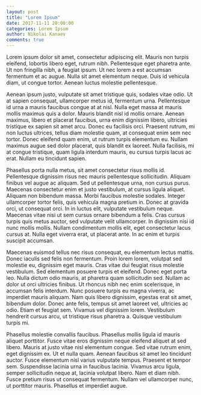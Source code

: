 ```yaml
---
layout: post
title: "Lorem Ipsum"
date: 2017-11-11 20:00:00
categories: Lorem Ipsum
author: Nikolai Kanaev
comments: true
---
```


Lorem ipsum dolor sit amet, consectetur adipiscing elit. Mauris non turpis eleifend, lobortis libero eget, rutrum nibh. Pellentesque eget pharetra ante. Ut non fringilla nibh, a feugiat ipsum. Ut nec lorem a est accumsan fermentum et ac augue. Nulla sit amet elementum neque. Duis id vehicula diam, ut congue tortor. Aenean luctus molestie pellentesque.

Aenean ipsum justo, vulputate sit amet tristique quis, sodales vitae odio. Ut at sapien consequat, ullamcorper metus id, fermentum urna. Pellentesque id urna a mauris faucibus congue at at nisl. Nulla eget massa at mauris mollis maximus quis a dolor. Mauris blandit nisl id mollis ornare. Aenean maximus, libero et placerat faucibus, urna enim dignissim libero, ultricies tristique ex sapien sit amet arcu. Donec eu facilisis orci. Praesent rutrum, mi non luctus ultrices, tellus diam molestie quam, at consequat enim sem nec tortor. Donec eleifend quam enim, ut rutrum turpis elementum eu. Nullam maximus augue sed dolor placerat, quis blandit ex laoreet. Nulla facilisis, mi at congue tristique, quam ligula interdum mauris, eu cursus turpis lacus ac erat. Nullam eu tincidunt sapien.

Phasellus porta nulla metus, sit amet consectetur risus mollis id. Pellentesque dignissim risus nec mauris pellentesque sollicitudin. Aliquam finibus vel augue ac aliquam. Sed ut pellentesque urna, non cursus purus. Maecenas consectetur enim et justo vestibulum, at cursus ligula aliquet. Aliquam non bibendum massa. Morbi faucibus molestie sodales. Integer ullamcorper tortor felis, quis vehicula magna pretium in. Donec at gravida orci, ut consequat orci. In in luctus elit, vulputate vestibulum neque. Maecenas vitae nisi ut sem cursus ornare bibendum a felis. Cras cursus turpis quis metus auctor, sed vulputate velit ullamcorper. In dignissim nisi id nunc mollis mollis. Nullam condimentum mollis elit, eget consectetur lacus cursus at. Nulla eget viverra erat, ut placerat ante. In ac enim et turpis suscipit accumsan.

Maecenas euismod tellus nec risus consequat, eu elementum lectus mattis. Donec iaculis sed felis non fermentum. Proin lorem lorem, volutpat sed molestie eu, dignissim eget mauris. Cras vitae dui feugiat risus molestie vestibulum. Sed elementum posuere turpis et eleifend. Donec eget porta leo. Nulla dictum odio mauris, at pharetra quam sollicitudin sed. Nullam ac dolor ut orci ultricies finibus. Ut rhoncus nibh nec enim scelerisque, in accumsan felis interdum. Nunc posuere turpis eu magna viverra, ac imperdiet mauris aliquam. Nam quis libero dignissim, egestas erat sit amet, bibendum dolor. Donec ante felis, tempus sit amet laoreet vel, ultricies ac odio. Etiam et feugiat sem. Vivamus vel dignissim lorem. Vestibulum hendrerit cursus arcu, ut tristique risus pharetra a. Quisque vestibulum turpis mi.

Phasellus molestie convallis faucibus. Phasellus mollis ligula id mauris aliquet porttitor. Fusce vitae eros dignissim neque eleifend aliquet at sed libero. Mauris at justo vitae nisl elementum congue. Sed vitae rutrum enim, eget dignissim ex. Ut et nulla quam. Aenean faucibus sit amet leo tincidunt auctor. Fusce elementum nisl varius vulputate tempus. Praesent et tempor sem. Suspendisse lacinia urna in faucibus lacinia. Vivamus arcu ligula, semper sollicitudin neque at, lacinia volutpat libero. Nam et diam nibh. Fusce pretium risus ut consequat fermentum. Nullam vel ullamcorper nunc, ut porttitor mauris. Phasellus et imperdiet augue.